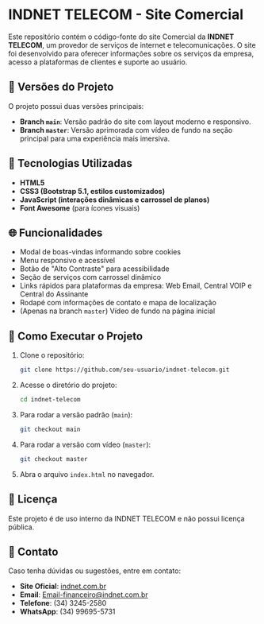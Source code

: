 # INDNET TELECOM - Site Comercial

Este repositório contém o código-fonte do site Comercial da **INDNET TELECOM**, um provedor de serviços de internet e telecomunicações. O site foi desenvolvido para oferecer informações sobre os serviços da empresa, acesso a plataformas de clientes e suporte ao usuário.

## 🔄 Versões do Projeto
O projeto possui duas versões principais:

- **Branch `main`**: Versão padrão do site com layout moderno e responsivo.
- **Branch `master`**: Versão aprimorada com vídeo de fundo na seção principal para uma experiência mais imersiva.

## 📂 Tecnologias Utilizadas

- **HTML5**
- **CSS3 (Bootstrap 5.1, estilos customizados)**
- **JavaScript (interações dinâmicas e carrossel de planos)**
- **Font Awesome** (para ícones visuais)

## 🌐 Funcionalidades

- Modal de boas-vindas informando sobre cookies
- Menu responsivo e acessível
- Botão de "Alto Contraste" para acessibilidade
- Seção de serviços com carrossel dinâmico
- Links rápidos para plataformas da empresa: Web Email, Central VOIP e Central do Assinante
- Rodapé com informações de contato e mapa de localização
- (Apenas na branch `master`) Vídeo de fundo na página inicial

## 🔧 Como Executar o Projeto

1. Clone o repositório:
   ```bash
   git clone https://github.com/seu-usuario/indnet-telecom.git
   ```
2. Acesse o diretório do projeto:
   ```bash
   cd indnet-telecom
   ```
3. Para rodar a versão padrão (`main`):
   ```bash
   git checkout main
   ```
4. Para rodar a versão com vídeo (`master`):
   ```bash
   git checkout master
   ```
5. Abra o arquivo `index.html` no navegador.

## 📝 Licença

Este projeto é de uso interno da INDNET TELECOM e não possui licença pública.

## 💬 Contato

Caso tenha dúvidas ou sugestões, entre em contato:

- **Site Oficial**: [indnet.com.br](http://indnet.com.br)
- **Email**: [Email-financeiro@indnet.com.br](mailto:Email-financeiro@indnet.com.br)
- **Telefone**: (34) 3245-2580
- **WhatsApp**: (34) 99695-5731

